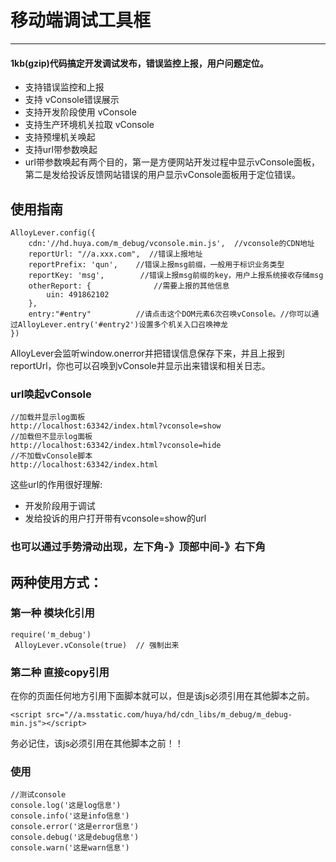 
# 移动端调试工具框

----------


#### 1kb(gzip)代码搞定开发调试发布，错误监控上报，用户问题定位。


- 支持错误监控和上报
- 支持 vConsole错误展示
- 支持开发阶段使用 vConsole
- 支持生产环境机关拉取 vConsole
- 支持预埋机关唤起
- 支持url带参数唤起
- url带参数唤起有两个目的，第一是方便网站开发过程中显示vConsole面板，第二是发给投诉反馈网站错误的用户显示vConsole面板用于定位错误。


## 使用指南


	AlloyLever.config({
	    cdn:'//hd.huya.com/m_debug/vconsole.min.js',  //vconsole的CDN地址
	    reportUrl: "//a.xxx.com",  //错误上报地址
	    reportPrefix: 'qun',    //错误上报msg前缀，一般用于标识业务类型
	    reportKey: 'msg',        //错误上报msg前缀的key，用户上报系统接收存储msg
	    otherReport: {              //需要上报的其他信息
	        uin: 491862102
	    },
	    entry:"#entry"          //请点击这个DOM元素6次召唤vConsole。//你可以通过AlloyLever.entry('#entry2')设置多个机关入口召唤神龙
	})
AlloyLever会监听window.onerror并把错误信息保存下来，并且上报到reportUrl，你也可以召唤到vConsole并显示出来错误和相关日志。



### url唤起vConsole

	//加载并显示log面板
	http://localhost:63342/index.html?vconsole=show
	//加载但不显示log面板
	http://localhost:63342/index.html?vconsole=hide
	//不加载vConsole脚本
	http://localhost:63342/index.html


这些url的作用很好理解:

- 开发阶段用于调试
- 发给投诉的用户打开带有vconsole=show的url


### 也可以通过手势滑动出现，左下角-》顶部中间-》右下角



## 两种使用方式：

### 第一种   模块化引用

	require('m_debug')
	 AlloyLever.vConsole(true)  // 强制出来

### 第二种   直接copy引用

在你的页面任何地方引用下面脚本就可以，但是该js必须引用在其他脚本之前。
	
	<script src="//a.msstatic.com/huya/hd/cdn_libs/m_debug/m_debug-min.js"></script>

务必记住，该js必须引用在其他脚本之前！！


### 使用


	//测试console
    console.log('这是log信息')
    console.info('这是info信息')
    console.error('这是error信息')
    console.debug('这是debug信息')
    console.warn('这是warn信息')

